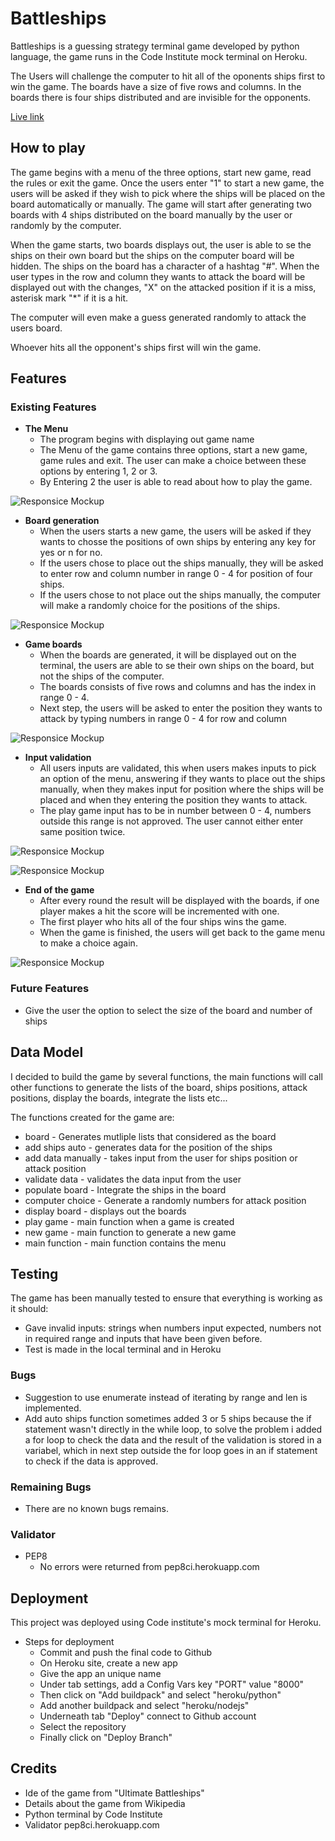# Battleships
Battleships is a guessing strategy terminal game developed by python language, the game runs in the Code Institute mock terminal on Heroku.

The Users will challenge the computer to hit all of the oponents ships first to win the game. The boards have a size of five rows and columns. In the boards there is four ships distributed and are invisible for the opponents. 

[Live link](https://battleships-mh.herokuapp.com/)

## How to play
The game begins with a menu of the three options, start new game, read the rules or exit the game. Once the users enter "1" to start a new game, the users will be asked if they wish to pick where the ships will be placed on the board automatically or manually. The game will start after generating two boards with 4 ships distributed on the board manually by the user or randomly by the computer. 

When the game starts, two boards displays out, the user is able to se the ships on their own board but the ships on the computer board will be hidden. The ships on the board has a character of a hashtag "#". When the user types in the row and column they wants to attack the board will be displayed out with the changes, "X" on the attacked position if it is a miss, asterisk mark "*" if it is a hit.  

The computer will even make a guess generated randomly to attack the users board. 

Whoever hits all the opponent's ships first will win the game. 


## Features

### Existing Features

- __The Menu__
    - The program begins with displaying out game name
    - The Menu of the game contains three options, start a new game, game rules and exit. The user can make a choice between these options by entering 1, 2 or 3.
    - By Entering 2 the user is able to read about how to play the game.

![Responsice Mockup](https://github.com/muadh-hudji/battleships/blob/f8dbb3700fdffc037b3844fec53491ce08aaf637/assets/images/game_rules.PNG)     

- __Board generation__
    - When the users starts a new game, the users will be asked if they wants to chosse the positions of own ships by entering any key for yes or n for no.
    - If the users chose to place out the ships manually, they will be asked to enter row and column number in range 0 - 4 for position of four ships. 
    - If the users chose to not place out the ships manually, the computer will make a randomly choice for the positions of the ships.

![Responsice Mockup](https://github.com/muadh-hudji/battleships/blob/f8dbb3700fdffc037b3844fec53491ce08aaf637/assets/images/place_ships.PNG)         

- __Game boards__
    - When the boards are generated, it will be displayed out on the terminal, the users are able to se their own ships on the board, but not the ships of the computer.
    - The boards consists of five rows and columns and has the index in range 0 - 4.
    - Next step, the users will be asked to enter the position they wants to attack by typing numbers in range 0 - 4 for row and column

![Responsice Mockup](https://github.com/muadh-hudji/battleships/blob/f8dbb3700fdffc037b3844fec53491ce08aaf637/assets/images/populated_board.PNG) 

- __Input validation__
    - All users inputs are validated, this when users makes inputs to pick an option of the menu, answering if they wants to place out the ships manually, when they makes input for position where the ships will be placed and when they entering the position they wants to attack.
    - The play game input has to be in number between 0 - 4, numbers outside this range is not approved. The user cannot either enter same position twice.

![Responsice Mockup](https://github.com/muadh-hudji/battleships/blob/fe96184115fbb2736173b8bc70cf506a2c49ecae/assets/images/invalid_input.PNG)   

![Responsice Mockup](https://github.com/muadh-hudji/battleships/blob/fe96184115fbb2736173b8bc70cf506a2c49ecae/assets/images/same_postion.PNG) 

- __End of the game__
    - After every round the result will be displayed with the boards, if one player makes a hit the score will be incremented with one.
    - The first player who hits all of the four ships wins the game.
    - When the game is finished, the users will get back to the game menu to make a choice again.

![Responsice Mockup](https://github.com/muadh-hudji/battleships/blob/fe96184115fbb2736173b8bc70cf506a2c49ecae/assets/images/end_result.PNG)     

### Future Features
- Give the user the option to select the size of the board and number of ships

## Data Model
I decided to build the game by several functions, the main functions will call other functions to generate the lists of the board, ships positions, attack positions, display the boards, integrate the lists etc...

The functions created for the game are:
- board  - Generates mutliple lists that considered as the board
- add ships auto - generates data for the position of the ships
- add data manually  - takes input from the user for ships position or attack position
- validate data  - validates the data input from the user
- populate board   - Integrate the ships in the board
- computer choice  - Generate a randomly numbers for attack position
- display board  - displays out the boards
- play game  - main function when a game is created
- new game  - main function to generate a new game 
- main function  - main function contains the menu 

## Testing
The game has been manually tested to ensure that everything is working as it should:
- Gave invalid inputs: strings when numbers input expected, numbers not in required range and inputs that have been given before.
- Test is made in the local terminal and in Heroku

### Bugs
- Suggestion to use enumerate instead of iterating by range and len is implemented.
- Add auto ships function sometimes added 3 or 5 ships because the if statement wasn't directly in the while loop, to solve the problem i added a for loop to check the data and the result of the validation is stored in a variabel, which in next step outside the for loop goes in an if statement to check if the data is approved.

### Remaining Bugs
- There are no known bugs remains.

### Validator
- PEP8
    - No errors were returned from pep8ci.herokuapp.com

## Deployment
This project was deployed using Code institute's mock terminal for Heroku.

- Steps for deployment
    - Commit and push the final code to Github
    - On Heroku site, create a new app
    - Give the app an unique name
    - Under tab settings, add a Config Vars key "PORT" value "8000"
    - Then click on "Add buildpack" and select "heroku/python"
    - Add another buildpack and select "heroku/nodejs"
    - Underneath tab "Deploy" connect to Github account
    - Select the repository
    - Finally click on "Deploy Branch"

## Credits
- Ide of the game from "Ultimate Battleships"
- Details about the game from Wikipedia
- Python terminal by Code Institute 
- Validator pep8ci.herokuapp.com
